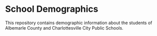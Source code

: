 # School Demographics

This repository contains demographic information about the students of Albemarle County and Charlottesville City Public Schools. 